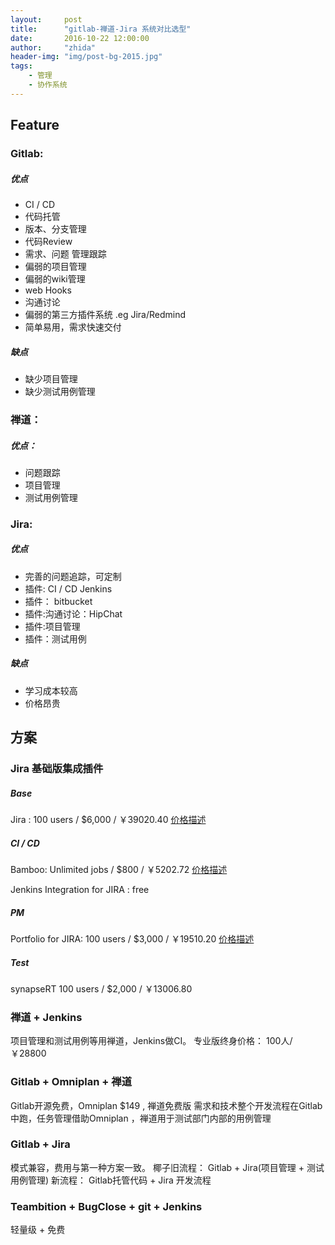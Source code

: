 ```yaml
---
layout:     post
title:      "gitlab-禅道-Jira 系统对比选型"
date:       2016-10-22 12:00:00
author:     "zhida"
header-img: "img/post-bg-2015.jpg"
tags:
    - 管理
    - 协作系统
---
```



## Feature 

### Gitlab:

##### 优点

- CI / CD
- 代码托管
- 版本、分支管理
- 代码Review
- 需求、问题 管理跟踪
- 偏弱的项目管理
- 偏弱的wiki管理
- web Hooks
- 沟通讨论
- 偏弱的第三方插件系统 .eg Jira/Redmind
- 简单易用，需求快速交付

##### 缺点

- 缺少项目管理
- 缺少测试用例管理

### 禅道：

##### 优点：

- 问题跟踪
- 项目管理
- 测试用例管理



### Jira:

##### 优点

- 完善的问题追踪，可定制
- 插件: CI / CD Jenkins
- 插件： bitbucket
- 插件:沟通讨论：HipChat
- 插件:项目管理
- 插件：测试用例

##### 缺点

- 学习成本较高
- 价格昂贵


## 方案

### Jira 基础版集成插件

##### Base 

Jira : 100 users / $6,000 / ￥39020.40
[价格描述](https://www.atlassian.com/software/jira/pricing?tab=self-hosted)

##### CI / CD

Bamboo: Unlimited jobs / $800 / ￥5202.72
[价格描述](https://www.atlassian.com/software/bamboo/pricing)

Jenkins Integration for JIRA : free

##### PM

Portfolio for JIRA: 100 users / $3,000 / ￥19510.20
[价格描述](https://www.atlassian.com/software/jira/portfolio/pricing?tab=self-hosted)

##### Test

synapseRT 100 users / $2,000 / ￥13006.80

### 禅道 + Jenkins 

项目管理和测试用例等用禅道，Jenkins做CI。
专业版终身价格： 100人/ ￥28800


### Gitlab + Omniplan + 禅道

Gitlab开源免费，Omniplan $149 , 禅道免费版
需求和技术整个开发流程在Gitlab中跑，任务管理借助Omniplan ，禅道用于测试部门内部的用例管理

### Gitlab + Jira

模式兼容，费用与第一种方案一致。
椰子旧流程： Gitlab + Jira(项目管理 + 测试用例管理)
新流程：  Gitlab托管代码  + Jira 开发流程



### Teambition + BugClose + git + Jenkins

轻量级 + 免费









